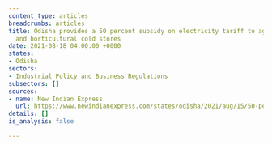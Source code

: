 ```yaml
---
content_type: articles
breadcrumbs: articles
title: Odisha provides a 50 percent subsidy on electricity tariff to agricultural
  and horticultural cold stores
date: 2021-08-18 04:00:00 +0000
states:
- Odisha
sectors:
- Industrial Policy and Business Regulations
subsectors: []
sources:
- name: New Indian Express
  url: https://www.newindianexpress.com/states/odisha/2021/aug/15/50-per-cent-power-subsidy-for-odishas-cold-stores-2344957.html
details: []
is_analysis: false

---
```

